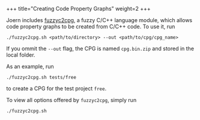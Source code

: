 +++
title="Creating Code Property Graphs"
weight=2
+++

Joern includes
[fuzzyc2cpg](https://github.com/ShiftLeftSecurity/fuzzyc2cpg), a fuzzy
C/C++ language module, which allows code property graphs to be created
from C/C++ code. To use it, run

```
./fuzzyc2cpg.sh <path/to/directory> --out <path/to/cpg/cpg_name>
```

If you ommit the ```--out``` flag, the CPG is named `cpg.bin.zip` and stored in the local folder.

As an example, run
```
./fuzzyc2cpg.sh tests/free
```
to create a CPG for the test project `free`.

To view all options offered by `fuzzyc2cpg`, simply run
```
./fuzzyc2cpg.sh
```
